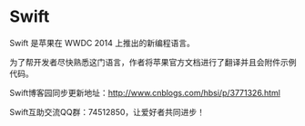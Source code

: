 Swift
=====
Swift 是苹果在 WWDC 2014 上推出的新编程语言。

为了帮开发者尽快熟悉这门语言，作者将苹果官方文档进行了翻译并且会附件示例代码。

Swift博客园同步更新地址：http://www.cnblogs.com/hbsi/p/3771326.html

Swift互助交流QQ群：74512850，让爱好者共同进步！
